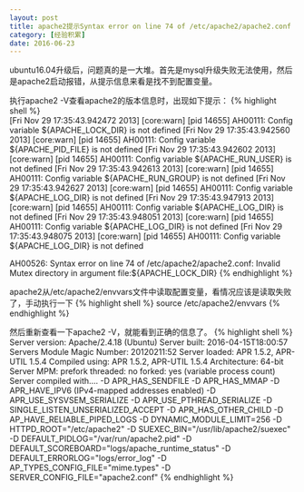 ```yaml
---
layout: post
title: apache2提示Syntax error on line 74 of /etc/apache2/apache2.conf
category: [经验积累]
date: 2016-06-23
---
```

ubuntu16.04升级后，问题真的是一大堆。首先是mysql升级失败无法使用，然后是apache2启动报错，从提示信息来看是找不到配置变量。

<!-- more -->

执行apache2 -V查看apache2的版本信息时，出现如下提示：
{% highlight shell %}	
[Fri Nov 29 17:35:43.942472 2013] [core:warn] [pid 14655] AH00111: Config variable ${APACHE_LOCK_DIR} is not defined
[Fri Nov 29 17:35:43.942560 2013] [core:warn] [pid 14655] AH00111: Config variable ${APACHE_PID_FILE} is not defined
[Fri Nov 29 17:35:43.942602 2013] [core:warn] [pid 14655] AH00111: Config variable ${APACHE_RUN_USER} is not defined
[Fri Nov 29 17:35:43.942613 2013] [core:warn] [pid 14655] AH00111: Config variable ${APACHE_RUN_GROUP} is not defined
[Fri Nov 29 17:35:43.942627 2013] [core:warn] [pid 14655] AH00111: Config variable ${APACHE_LOG_DIR} is not defined
[Fri Nov 29 17:35:43.947913 2013] [core:warn] [pid 14655] AH00111: Config variable ${APACHE_LOG_DIR} is not defined
[Fri Nov 29 17:35:43.948051 2013] [core:warn] [pid 14655] AH00111: Config variable ${APACHE_LOG_DIR} is not defined
[Fri Nov 29 17:35:43.948075 2013] [core:warn] [pid 14655] AH00111: Config variable ${APACHE_LOG_DIR} is not defined

AH00526: Syntax error on line 74 of /etc/apache2/apache2.conf:
Invalid Mutex directory in argument file:${APACHE_LOCK_DIR}
{% endhighlight %}

apache2从/etc/apache2/envvars文件中读取配置变量，看情况应该是读取失败了，手动执行一下
{% highlight shell %}
source /etc/apache2/envvars
{% endhighlight %}

然后重新查看一下apache2 -V，就能看到正确的信息了。
{% highlight shell %}	
Server version: Apache/2.4.18 (Ubuntu)
Server built:   2016-04-15T18:00:57
Servers Module Magic Number: 20120211:52
Server loaded:  APR 1.5.2, APR-UTIL 1.5.4
Compiled using: APR 1.5.2, APR-UTIL 1.5.4
Architecture:   64-bit
Server MPM:     prefork
  threaded:     no
    forked:     yes (variable process count)
Server compiled with....
 -D APR_HAS_SENDFILE
 -D APR_HAS_MMAP
 -D APR_HAVE_IPV6 (IPv4-mapped addresses enabled)
 -D APR_USE_SYSVSEM_SERIALIZE
 -D APR_USE_PTHREAD_SERIALIZE
 -D SINGLE_LISTEN_UNSERIALIZED_ACCEPT
 -D APR_HAS_OTHER_CHILD
 -D AP_HAVE_RELIABLE_PIPED_LOGS
 -D DYNAMIC_MODULE_LIMIT=256
 -D HTTPD_ROOT="/etc/apache2"
 -D SUEXEC_BIN="/usr/lib/apache2/suexec"
 -D DEFAULT_PIDLOG="/var/run/apache2.pid"
 -D DEFAULT_SCOREBOARD="logs/apache_runtime_status"
 -D DEFAULT_ERRORLOG="logs/error_log"
 -D AP_TYPES_CONFIG_FILE="mime.types"
 -D SERVER_CONFIG_FILE="apache2.conf"
{% endhighlight %}


